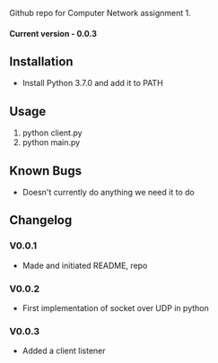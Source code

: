 Github repo for Computer Network assignment 1.
#### Current version - 0.0.3

## Installation
* Install Python 3.7.0 and add it to PATH

## Usage
1. python client.py
2. python main.py


## Known Bugs
* Doesn't currently do anything we need it to do

## Changelog

### V0.0.1
* Made and initiated README, repo

### V0.0.2
* First implementation of socket over UDP in python

### V0.0.3
* Added a client listener

